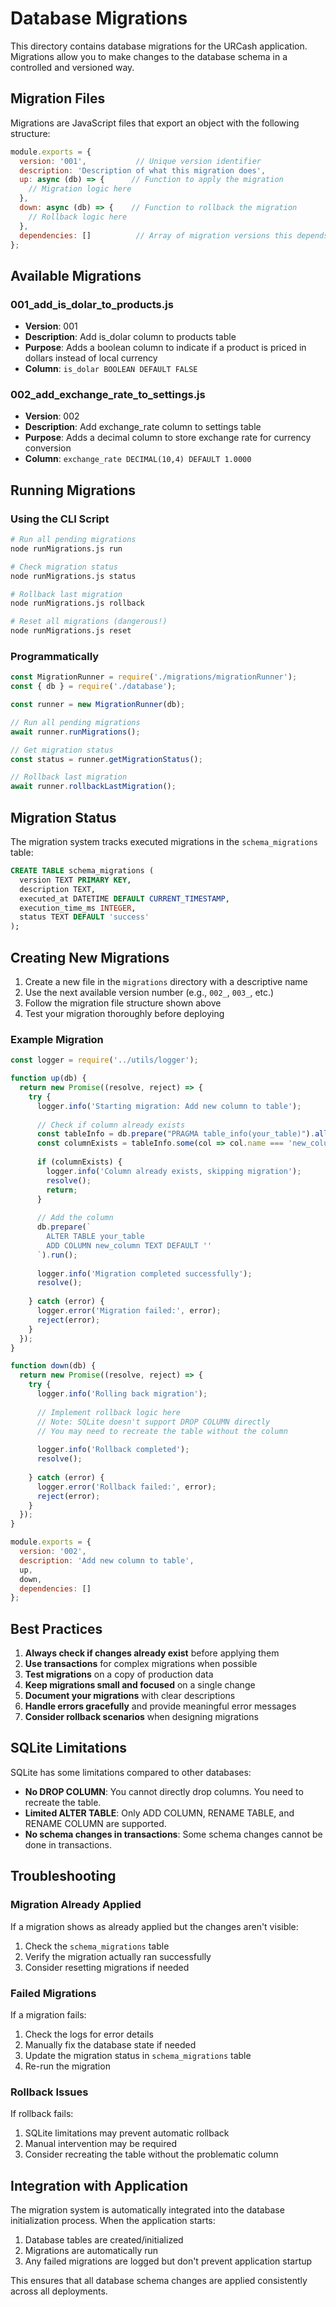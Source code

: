 # Database Migrations

This directory contains database migrations for the URCash application. Migrations allow you to make changes to the database schema in a controlled and versioned way.

## Migration Files

Migrations are JavaScript files that export an object with the following structure:

```javascript
module.exports = {
  version: '001',           // Unique version identifier
  description: 'Description of what this migration does',
  up: async (db) => {      // Function to apply the migration
    // Migration logic here
  },
  down: async (db) => {    // Function to rollback the migration
    // Rollback logic here
  },
  dependencies: []          // Array of migration versions this depends on
};
```

## Available Migrations

### 001_add_is_dolar_to_products.js
- **Version**: 001
- **Description**: Add is_dolar column to products table
- **Purpose**: Adds a boolean column to indicate if a product is priced in dollars instead of local currency
- **Column**: `is_dolar BOOLEAN DEFAULT FALSE`

### 002_add_exchange_rate_to_settings.js
- **Version**: 002
- **Description**: Add exchange_rate column to settings table
- **Purpose**: Adds a decimal column to store exchange rate for currency conversion
- **Column**: `exchange_rate DECIMAL(10,4) DEFAULT 1.0000`

## Running Migrations

### Using the CLI Script

```bash
# Run all pending migrations
node runMigrations.js run

# Check migration status
node runMigrations.js status

# Rollback last migration
node runMigrations.js rollback

# Reset all migrations (dangerous!)
node runMigrations.js reset
```

### Programmatically

```javascript
const MigrationRunner = require('./migrations/migrationRunner');
const { db } = require('./database');

const runner = new MigrationRunner(db);

// Run all pending migrations
await runner.runMigrations();

// Get migration status
const status = runner.getMigrationStatus();

// Rollback last migration
await runner.rollbackLastMigration();
```

## Migration Status

The migration system tracks executed migrations in the `schema_migrations` table:

```sql
CREATE TABLE schema_migrations (
  version TEXT PRIMARY KEY,
  description TEXT,
  executed_at DATETIME DEFAULT CURRENT_TIMESTAMP,
  execution_time_ms INTEGER,
  status TEXT DEFAULT 'success'
);
```

## Creating New Migrations

1. Create a new file in the `migrations` directory with a descriptive name
2. Use the next available version number (e.g., `002_`, `003_`, etc.)
3. Follow the migration file structure shown above
4. Test your migration thoroughly before deploying

### Example Migration

```javascript
const logger = require('../utils/logger');

function up(db) {
  return new Promise((resolve, reject) => {
    try {
      logger.info('Starting migration: Add new column to table');
      
      // Check if column already exists
      const tableInfo = db.prepare("PRAGMA table_info(your_table)").all();
      const columnExists = tableInfo.some(col => col.name === 'new_column');
      
      if (columnExists) {
        logger.info('Column already exists, skipping migration');
        resolve();
        return;
      }
      
      // Add the column
      db.prepare(`
        ALTER TABLE your_table 
        ADD COLUMN new_column TEXT DEFAULT ''
      `).run();
      
      logger.info('Migration completed successfully');
      resolve();
      
    } catch (error) {
      logger.error('Migration failed:', error);
      reject(error);
    }
  });
}

function down(db) {
  return new Promise((resolve, reject) => {
    try {
      logger.info('Rolling back migration');
      
      // Implement rollback logic here
      // Note: SQLite doesn't support DROP COLUMN directly
      // You may need to recreate the table without the column
      
      logger.info('Rollback completed');
      resolve();
      
    } catch (error) {
      logger.error('Rollback failed:', error);
      reject(error);
    }
  });
}

module.exports = {
  version: '002',
  description: 'Add new column to table',
  up,
  down,
  dependencies: []
};
```

## Best Practices

1. **Always check if changes already exist** before applying them
2. **Use transactions** for complex migrations when possible
3. **Test migrations** on a copy of production data
4. **Keep migrations small and focused** on a single change
5. **Document your migrations** with clear descriptions
6. **Handle errors gracefully** and provide meaningful error messages
7. **Consider rollback scenarios** when designing migrations

## SQLite Limitations

SQLite has some limitations compared to other databases:

- **No DROP COLUMN**: You cannot directly drop columns. You need to recreate the table.
- **Limited ALTER TABLE**: Only ADD COLUMN, RENAME TABLE, and RENAME COLUMN are supported.
- **No schema changes in transactions**: Some schema changes cannot be done in transactions.

## Troubleshooting

### Migration Already Applied
If a migration shows as already applied but the changes aren't visible:
1. Check the `schema_migrations` table
2. Verify the migration actually ran successfully
3. Consider resetting migrations if needed

### Failed Migrations
If a migration fails:
1. Check the logs for error details
2. Manually fix the database state if needed
3. Update the migration status in `schema_migrations` table
4. Re-run the migration

### Rollback Issues
If rollback fails:
1. SQLite limitations may prevent automatic rollback
2. Manual intervention may be required
3. Consider recreating the table without the problematic column

## Integration with Application

The migration system is automatically integrated into the database initialization process. When the application starts:

1. Database tables are created/initialized
2. Migrations are automatically run
3. Any failed migrations are logged but don't prevent application startup

This ensures that all database schema changes are applied consistently across all deployments. 